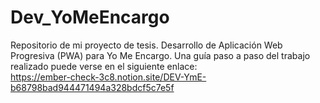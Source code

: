 # Dev_YoMeEncargo
Repositorio de mi proyecto de tesis. Desarrollo de Aplicación Web Progresiva (PWA) para Yo Me Encargo.
Una guía paso a paso del trabajo realizado puede verse en el siguiente enlace:                                                                                                                                      
https://ember-check-3c8.notion.site/DEV-YmE-b68798bad944471494a328bdcf5c7e5f
